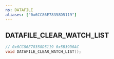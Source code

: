 ```yaml
---
ns: DATAFILE
aliases: ["0x6CC86E78358D5119"]
---
```

## DATAFILE_CLEAR_WATCH_LIST

```c
// 0x6CC86E78358D5119 0x5B39D0AC
void DATAFILE_CLEAR_WATCH_LIST();
```


